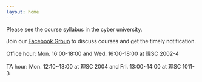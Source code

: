 ```yaml
---
layout: home
---
```

Please see the course syllabus in the cyber university.

Join our [Facebook Group](https://www.facebook.com/groups/1269185204379882) to discuss courses and get the timely notification.

Office hour: Mon. 16:00-18:00 and Wed. 16:00-18:00 at 理SC 2002-4

TA hour: Mon. 12:10~13:00 at 理SC 2004 and Fri. 13:00~14:00 at 理SC 1011-3
